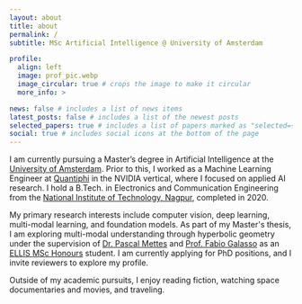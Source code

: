 ```yaml
---
layout: about
title: about
permalink: /
subtitle: MSc Artificial Intelligence @ University of Amsterdam

profile:
  align: left
  image: prof_pic.webp
  image_circular: true # crops the image to make it circular
  more_info: >

news: false # includes a list of news items
latest_posts: false # includes a list of the newest posts
selected_papers: true # includes a list of papers marked as "selected={true}"
social: true # includes social icons at the bottom of the page
---
```


I am currently pursuing a Master’s degree in Artificial Intelligence at the [University of Amsterdam](https://www.uva.nl/en). Prior to this, I worked as a Machine Learning Engineer at [Quantiphi](https://quantiphi.com/) in the NVIDIA vertical, where I focused on applied AI research. I hold a B.Tech. in Electronics and Communication Engineering from the [National Institute of Technology, Nagpur](https://vnit.ac.in/), completed in 2020.

My primary research interests include computer vision, deep learning, multi-modal learning, and foundation models. As part of my Master's thesis, I am exploring multi-modal understanding through hyperbolic geometry under the supervision of [Dr. Pascal Mettes](https://staff.fnwi.uva.nl/p.s.m.mettes/) and [Prof. Fabio Galasso](https://fgalasso.bitbucket.io/) as an [ELLIS MSc Honours](https://ivi.fnwi.uva.nl/ellis/) student. I am currently applying for PhD positions, and I invite reviewers to explore my profile.

Outside of my academic pursuits, I enjoy reading fiction, watching space documentaries and movies, and traveling.